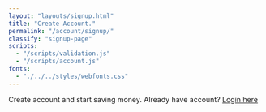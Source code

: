 ```yaml
---
layout: "layouts/signup.html"
title: "Create Account."
permalink: "/account/signup/"
classify: "signup-page"
scripts:
  - "/scripts/validation.js"
  - "/scripts/account.js"
fonts:
  - "./../../styles/webfonts.css"
---
```


Create account and start saving money. Already have account? [Login here](/account/login)
